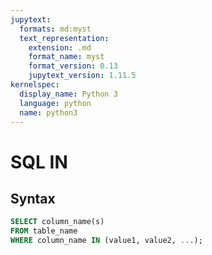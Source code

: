 ```yaml
---
jupytext:
  formats: md:myst
  text_representation:
    extension: .md
    format_name: myst
    format_version: 0.13
    jupytext_version: 1.11.5
kernelspec:
  display_name: Python 3
  language: python
  name: python3
---
```


# SQL IN

## Syntax
```sql
SELECT column_name(s)
FROM table_name
WHERE column_name IN (value1, value2, ...);
```